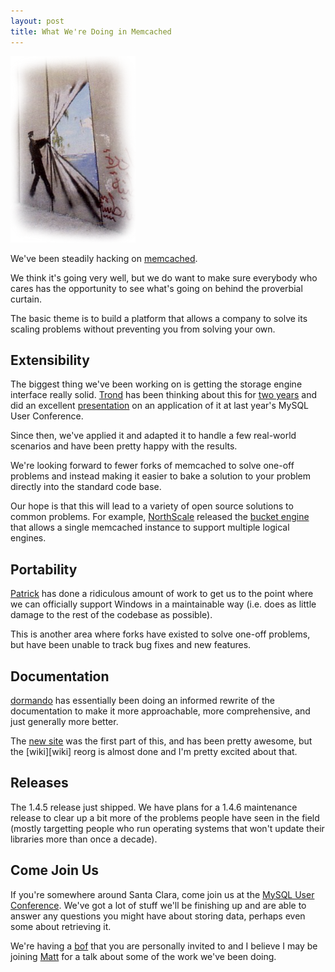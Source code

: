 ```yaml
---
layout: post
title: What We're Doing in Memcached
---
```


<div>
   <img src="/images/being-transparent.png" alt="transparency"
       title="So what if I like Banksy?" class="floatright"/>
</div>

We've been steadily hacking on [memcached][memcached].

We think it's going very well, but we do want to make sure everybody
who cares has the opportunity to see what's going on behind the
proverbial curtain.

The basic theme is to build a platform that allows a company to solve
its scaling problems without preventing you from solving your own.

## Extensibility

The biggest thing we've been working on is getting the storage engine
interface really solid.  [Trond][trond] has been thinking about this
for [two years][firstse] and did an excellent
[presentation][sepresentation] on an application of it at last year's
MySQL User Conference.

Since then, we've applied it and adapted it to handle a few real-world
scenarios and have been pretty happy with the results.

We're looking forward to fewer forks of memcached to solve one-off
problems and instead making it easier to bake a solution to your
problem directly into the standard code base.

Our hope is that this will lead to a variety of open source solutions
to common problems.  For example, [NorthScale][ns] released the
[bucket engine][busket] that allows a single memcached instance to
support multiple logical engines.

## Portability

[Patrick][patrick] has done a ridiculous amount of work to get us to
the point where we can officially support Windows in a maintainable
way (i.e. does as little damage to the rest of the codebase as
possible).

This is another area where forks have existed to solve one-off
problems, but have been unable to track bug fixes and new features.

## Documentation

[dormando][dormando] has essentially been doing an informed rewrite of
the documentation to make it more approachable, more comprehensive,
and just generally more better.

The [new site][memcached] was the first part of this, and has been
pretty awesome, but the [wiki][wiki] reorg is almost done and I'm
pretty excited about that.

## Releases

The 1.4.5 release just shipped.  We have plans for a 1.4.6 maintenance
release to clear up a bit more of the problems people have seen in the
field (mostly targetting people who run operating systems that won't
update their libraries more than once a decade).

## Come Join Us

If you're somewhere around Santa Clara, come join us at the [MySQL
User Conference][conf].  We've got a lot of stuff we'll be finishing
up and are able to answer any questions you might have about storing
data, perhaps even some about retrieving it.

We're having a [bof][bof] that you are personally invited to and I
believe I may be joining [Matt][matt] for a talk about some of the
work we've been doing.

[memcached]: http://memcached.org/
[trond]: http://trondn.blogspot.com/
[firstse]: http://blogs.sun.com/trond/entry/memcached_and_customized_storage_engines
[sepresentation]: http://blogs.sun.com/trond/entry/presentation_at_the_mysql_users
[sebranch]: http://github.com/trondn/memcached/tree/engine
[patrick]: http://patg.net/
[dormando]: http://consoleninja.net/
[conf]: http://en.oreilly.com/mysql2010/
[ns]: http://www.northscale.com/
[busket]: http://github.com/northscale/bucket_engine
[bof]: http://en.oreilly.com/mysql2010/public/schedule/detail/14627
[matt]: http://blog.northscale.com/northscale-blog/author/matt-ingenthron
